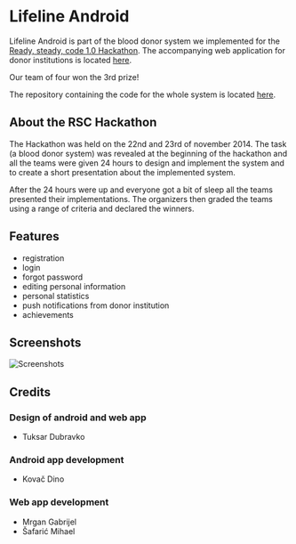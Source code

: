 # Lifeline Android

Lifeline Android is part of the blood donor system we implemented for the [Ready, steady, code 1.0 Hackathon](http://rsc.foi.hr).
The accompanying web application for donor institutions is located [here](http://lifeline.code.sexy/).

Our team of four won the 3rd prize!

The repository containing the code for the whole system is located [here](https://github.com/foivz/RSC-Wrecking-Ball).

## About the RSC Hackathon

The Hackathon was held on the 22nd and 23rd of november 2014. The task (a blood donor system) was revealed at the beginning of the hackathon and all the teams were given 24 hours to design and implement the system and to create a short presentation about the implemented system.

After the 24 hours were up and everyone got a bit of sleep all the teams presented their implementations.
The organizers then graded the teams using a range of criteria and declared the winners.

## Features

- registration
- login
- forgot password
- editing personal information
- personal statistics
- push notifications from donor institution
- achievements

## Screenshots

![Screenshots](https://raw.githubusercontent.com/reisub/Lifeline-Android/master/screenshots.png)

## Credits

### Design of android and web app

* Tuksar Dubravko

### Android app development

* Kovač Dino

### Web app development

* Mrgan Gabrijel
* Šafarić Mihael
